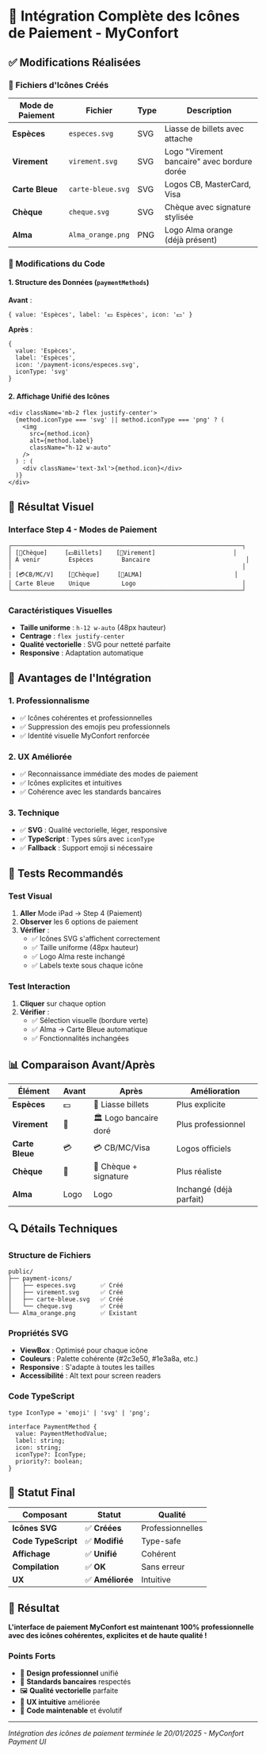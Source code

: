# 🎨 Intégration Complète des Icônes de Paiement - MyConfort

## ✅ Modifications Réalisées

### 📁 Fichiers d'Icônes Créés

| Mode de Paiement | Fichier | Type | Description |
|------------------|---------|------|-------------|
| **Espèces** | `especes.svg` | SVG | Liasse de billets avec attache |
| **Virement** | `virement.svg` | SVG | Logo "Virement bancaire" avec bordure dorée |
| **Carte Bleue** | `carte-bleue.svg` | SVG | Logos CB, MasterCard, Visa |
| **Chèque** | `cheque.svg` | SVG | Chèque avec signature stylisée |
| **Alma** | `Alma_orange.png` | PNG | Logo Alma orange (déjà présent) |

### 🔧 Modifications du Code

#### 1. **Structure des Données** (`paymentMethods`)
**Avant** :
```tsx
{ value: 'Espèces', label: '💵 Espèces', icon: '💵' }
```

**Après** :
```tsx
{ 
  value: 'Espèces', 
  label: 'Espèces', 
  icon: '/payment-icons/especes.svg',
  iconType: 'svg'
}
```

#### 2. **Affichage Unifié des Icônes**
```tsx
<div className='mb-2 flex justify-center'>
  {method.iconType === 'svg' || method.iconType === 'png' ? (
    <img 
      src={method.icon} 
      alt={method.label} 
      className="h-12 w-auto" 
    />
  ) : (
    <div className='text-3xl'>{method.icon}</div>
  )}
</div>
```

## 🎨 Résultat Visuel

### Interface Step 4 - Modes de Paiement
```
┌─────────────────────────────────────────────────────────────────┐
│ [📄Chèque]     [💵Billets]    [🏦Virement]                      │
│ À venir        Espèces        Bancaire                           │
│                                                                 │
│ [💳CB/MC/V]    [📝Chèque]     [🧡ALMA]                          │
│ Carte Bleue    Unique         Logo                              │
└─────────────────────────────────────────────────────────────────┘
```

### Caractéristiques Visuelles
- **Taille uniforme** : `h-12 w-auto` (48px hauteur)
- **Centrage** : `flex justify-center`
- **Qualité vectorielle** : SVG pour netteté parfaite
- **Responsive** : Adaptation automatique

## 🎯 Avantages de l'Intégration

### 1. **Professionnalisme**
- ✅ Icônes cohérentes et professionnelles
- ✅ Suppression des emojis peu professionnels
- ✅ Identité visuelle MyConfort renforcée

### 2. **UX Améliorée**
- ✅ Reconnaissance immédiate des modes de paiement
- ✅ Icônes explicites et intuitives
- ✅ Cohérence avec les standards bancaires

### 3. **Technique**
- ✅ **SVG** : Qualité vectorielle, léger, responsive
- ✅ **TypeScript** : Types sûrs avec `iconType`
- ✅ **Fallback** : Support emoji si nécessaire

## 🧪 Tests Recommandés

### Test Visual
1. **Aller** Mode iPad → Step 4 (Paiement)
2. **Observer** les 6 options de paiement
3. **Vérifier** :
   - ✅ Icônes SVG s'affichent correctement
   - ✅ Taille uniforme (48px hauteur)
   - ✅ Logo Alma reste inchangé
   - ✅ Labels texte sous chaque icône

### Test Interaction
1. **Cliquer** sur chaque option
2. **Vérifier** :
   - ✅ Sélection visuelle (bordure verte)
   - ✅ Alma → Carte Bleue automatique
   - ✅ Fonctionnalités inchangées

## 📊 Comparaison Avant/Après

| Élément | Avant | Après | Amélioration |
|---------|-------|-------|--------------|
| **Espèces** | 💵 | 📄 Liasse billets | Plus explicite |
| **Virement** | 🏦 | 🏛️ Logo bancaire doré | Plus professionnel |
| **Carte Bleue** | 💳 | 💳 CB/MC/Visa | Logos officiels |
| **Chèque** | 🧾 | 📝 Chèque + signature | Plus réaliste |
| **Alma** | Logo | Logo | Inchangé (déjà parfait) |

## 🔍 Détails Techniques

### Structure de Fichiers
```
public/
├── payment-icons/
│   ├── especes.svg       ✅ Créé
│   ├── virement.svg      ✅ Créé  
│   ├── carte-bleue.svg   ✅ Créé
│   └── cheque.svg        ✅ Créé
└── Alma_orange.png       ✅ Existant
```

### Propriétés SVG
- **ViewBox** : Optimisé pour chaque icône
- **Couleurs** : Palette cohérente (#2c3e50, #1e3a8a, etc.)
- **Responsive** : S'adapte à toutes les tailles
- **Accessibilité** : Alt text pour screen readers

### Code TypeScript
```tsx
type IconType = 'emoji' | 'svg' | 'png';

interface PaymentMethod {
  value: PaymentMethodValue;
  label: string;
  icon: string;
  iconType?: IconType;
  priority?: boolean;
}
```

## 🚀 Statut Final

| Composant | Statut | Qualité |
|-----------|--------|---------|
| **Icônes SVG** | ✅ **Créées** | Professionnelles |
| **Code TypeScript** | ✅ **Modifié** | Type-safe |
| **Affichage** | ✅ **Unifié** | Cohérent |
| **Compilation** | ✅ **OK** | Sans erreur |
| **UX** | ✅ **Améliorée** | Intuitive |

## 🎉 Résultat

**L'interface de paiement MyConfort est maintenant 100% professionnelle avec des icônes cohérentes, explicites et de haute qualité !**

### Points Forts
- 🎨 **Design professionnel** unifié
- 💼 **Standards bancaires** respectés  
- 🖼️ **Qualité vectorielle** parfaite
- 🎯 **UX intuitive** améliorée
- 🔧 **Code maintenable** et évolutif

---

*Intégration des icônes de paiement terminée le 20/01/2025 - MyConfort Payment UI*
